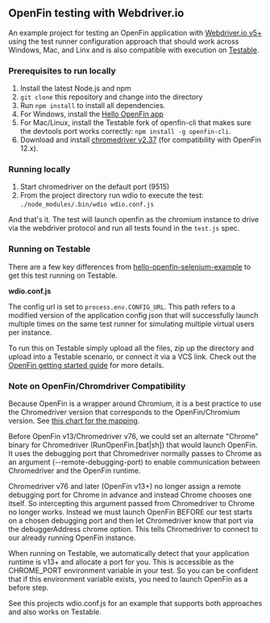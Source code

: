 ## OpenFin testing with Webdriver.io

An example project for testing an OpenFin application with [Webdriver.io v5+](https://webdriver.io) using the test runner configuration approach that should work across Windows, Mac, and Linx and is also compatible with execution on [Testable](https://testable.io).

### Prerequisites to run locally

1. Install the latest Node.js and npm
2. `git clone` this repository and change into the directory
3. Run `npm install` to install all dependencies.
4. For Windows, install the [Hello OpenFin app](https://install.openfin.co/download/?config=https%3A%2F%2Fcdn.openfin.co%2Fdemos%2Fhello%2Fapp.json&fileName=HelloOpenFin&supportEmail=support%40openfin.co)
5. For Mac/Linux, install the Testable fork of openfin-cli that makes sure the devtools port works correctly: `npm install -g openfin-cli`.
6. Download and install [chromedriver v2.37](https://chromedriver.storage.googleapis.com/index.html?path=2.37/) (for compatibility with OpenFin 12.x).

### Running locally

1. Start chromedriver on the default port (9515)
2. From the project directory run wdio to execute the test: `./node_modules/.bin/wdio wdio.conf.js`

And that's it. The test will launch openfin as the chromium instance to drive via the webdriver protocol and run all tests found in the `test.js` spec.

### Running on Testable

There are a few key differences from [hello-openfin-selenium-example](https://github.com/openfin/hello-openfin-selenium-example) to get this test running on Testable.

**wdio.conf.js**

The config url is set to ``process.env.CONFIG_URL``. This path refers to a modified version of the application config json that will successfully launch multiple times on the same test runner for simulating multiple virtual users per instance.

To run this on Testable simply upload all the files, zip up the directory and upload into a Testable scenario, or connect it via a VCS link. Check out the [OpenFin getting started guide](https://docs.testable.io/getting-started/openfin.html) for more details.

### Note on OpenFin/Chromdriver Compatibility

Because OpenFin is a wrapper around Chromium, it is a best practice to use the Chromedriver version that corresponds to the OpenFin/Chromium version. See [this chart for the mapping](https://docs.testable.io/selenium/openfin.html).

Before OpenFin v13/Chromedriver v76, we could set an alternate "Chrome" binary for Chromedriver (RunOpenFin.\[bat|sh\]) that would launch OpenFin. It uses the debugging port that Chromedriver normally passes to Chrome as an argument (--remote-debugging-port) to enable communication between Chromedriver and the OpenFin runtime.

Chromedriver v76 and later (OpenFin v13+) no longer assign a remote debugging port for Chrome in advance and instead Chrome chooses one itself. So intercepting this argument passed from Chromedriver to Chrome no longer works. Instead we must launch OpenFin BEFORE our test starts on a chosen debugging port and then let Chromedriver know that port via the debuggerAddress chrome option. This tells Chromedriver to connect to our already running OpenFin instance.

When running on Testable, we automatically detect that your application runtime is v13+ and allocate a port for you. This is accessible as the CHROME_PORT environment variable in your test. So you can be confident that if this environment variable exists, you need to launch OpenFin as a before step. 

See this projects wdio.conf.js for an example that supports both approaches and also works on Testable.